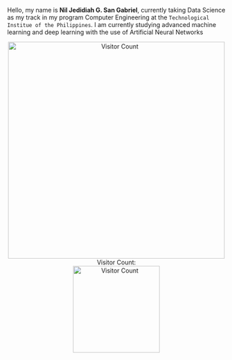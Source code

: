 Hello, my name is **Nil Jedidiah G. San Gabriel**, currently taking Data Science as my track in my program Computer Engineering at the `Technological Institue of the Philippines`. I am currently studying advanced machine learning and deep learning with the use of Artificial Neural Networks
<p align="center">
    <img width="500" src="https://c.tenor.com/mGgWY8RkgYMAAAAC/hello-world.gif" alt="Visitor Count"><br>
    Visitor Count:
    <br><img width="200" src="https://profile-counter.glitch.me/{HuuuWasabe}/count.svg" alt="Visitor Count">
</p>
